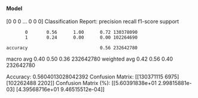 #### Model
[0 0 0 ... 0 0 0]
Classification Report:
              precision    recall  f1-score   support

           0       0.56      1.00      0.72 130378090
           1       0.24      0.00      0.00 102264690

    accuracy                           0.56 232642780
   macro avg       0.40      0.50      0.36 232642780
weighted avg       0.42      0.56      0.40 232642780

Accuracy: 0.5604013028042392
Confusion Matrix:
[[130371115      6975]
 [102262488      2202]]
Confusion Matrix (%):
[[5.60391838e+01 2.99815881e-03]
 [4.39568716e+01 9.46515512e-04]]
